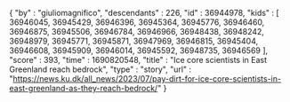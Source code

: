 {
  "by" : "giuliomagnifico",
  "descendants" : 226,
  "id" : 36944978,
  "kids" : [ 36946045, 36945429, 36946396, 36945364, 36945776, 36946460, 36946875, 36945506, 36946784, 36946966, 36948438, 36948242, 36948979, 36945771, 36945871, 36947969, 36946815, 36945404, 36946608, 36945909, 36946014, 36945592, 36948735, 36946569 ],
  "score" : 393,
  "time" : 1690820548,
  "title" : "Ice core scientists in East Greenland reach bedrock",
  "type" : "story",
  "url" : "https://news.ku.dk/all_news/2023/07/pay-dirt-for-ice-core-scientists-in-east-greenland-as-they-reach-bedrock/"
}
